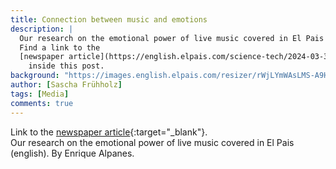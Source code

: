 ```yaml
---
title: Connection between music and emotions
description: |
  Our research on the emotional power of live music covered in El Pais (english). By Enrique Alpanes.
  Find a link to the
  [newspaper article](https://english.elpais.com/science-tech/2024-03-30/music-scientists-find-the-connection-between-music-and-emotion-our-neurons-dance-to-the-same-rhythm.html){:target="_blank"}
    inside this post.
background: "https://images.english.elpais.com/resizer/rWjLYmWAsLMS-A9HY49YasSYZH4=/1960x0/cloudfront-eu-central-1.images.arcpublishing.com/prisa/AJJGGWL3XBGSRAPWY4Y5T5SBVE.jpg"
author: [Sascha Frühholz]
tags: [Media]
comments: true
---
```


Link to the
[newspaper article](https://english.elpais.com/science-tech/2024-03-30/music-scientists-find-the-connection-between-music-and-emotion-our-neurons-dance-to-the-same-rhythm.html){:target="_blank"}.
<br />
Our research on the emotional power of live music covered in El Pais (english). By Enrique Alpanes.
